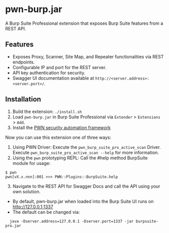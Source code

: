 # pwn-burp.jar

A Burp Suite Professional extension that exposes Burp Suite features from a REST API.

## Features
- Exposes Proxy, Scanner, Site Map, and Repeater functionalities via REST endpoints.
- Configurable IP and port for the REST server.
- API key authentication for security.
- Swagger UI documentation available at `http://<server.address>:<server.port>/`.

## Installation
1. Build the extension: `./install.sh`
2. Load `pwn-burp.jar` in Burp Suite Professional via `Extender` > `Extensions` > `Add`.
3. Install the [PWN security automation framework](https://github.com/0dayinc/pwn)

Now you can use this extension one of three ways:
1. Using PWN Driver: Execute the `pwn_burp_suite_pro_active_scan` Driver. Execute `pwn_burp_suite_pro_active_scan --help` for more information.
2. Using the `pwn` prototyping REPL: Call the #help method BurpSuite module for usage:
```
$ pwn
pwn[vX.x.nnn]:001 >>> PWN::Plugins::BurpSuite.help
```
3. Navigate to the REST API for Swagger Docs and call the API using your own solution.
  * By default, pwn-burp.jar when loaded into the Burp Suite UI runs on http://127.0.0.1:1337
  * The default can be changed via:
```
  java -Dserver.address=127.0.0.1 -Dserver.port=1337 -jar burpsuite-pro.jar
```
